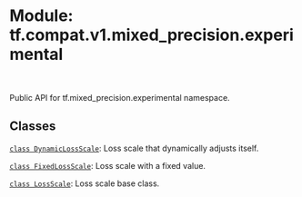 <div itemscope itemtype="http://developers.google.com/ReferenceObject">
<meta itemprop="name" content="tf.compat.v1.mixed_precision.experimental" />
<meta itemprop="path" content="Stable" />
</div>

# Module: tf.compat.v1.mixed_precision.experimental


<table class="tfo-notebook-buttons tfo-api" align="left">
</table>



Public API for tf.mixed_precision.experimental namespace.



## Classes

[`class DynamicLossScale`](../../../../tf/mixed_precision/experimental/DynamicLossScale.md): Loss scale that dynamically adjusts itself.

[`class FixedLossScale`](../../../../tf/mixed_precision/experimental/FixedLossScale.md): Loss scale with a fixed value.

[`class LossScale`](../../../../tf/mixed_precision/experimental/LossScale.md): Loss scale base class.



